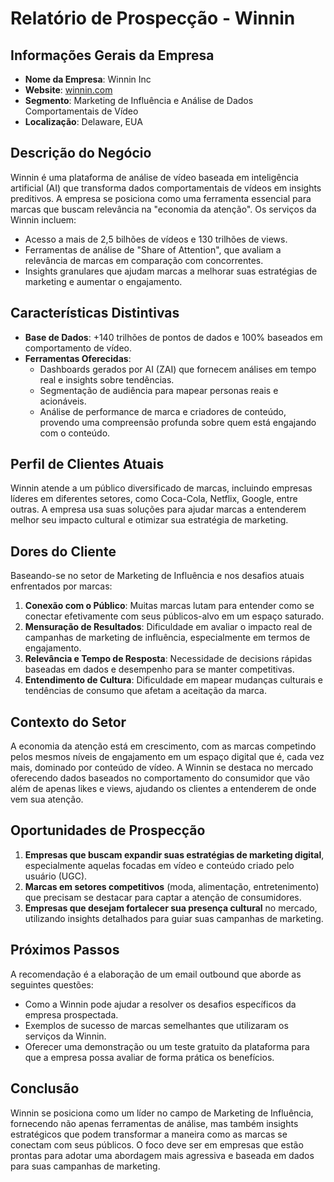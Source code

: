 # Relatório de Prospecção - Winnin

## Informações Gerais da Empresa
- **Nome da Empresa**: Winnin Inc
- **Website**: [winnin.com](https://winnin.com/)
- **Segmento**: Marketing de Influência e Análise de Dados Comportamentais de Vídeo
- **Localização**: Delaware, EUA

## Descrição do Negócio
Winnin é uma plataforma de análise de vídeo baseada em inteligência artificial (AI) que transforma dados comportamentais de vídeos em insights preditivos. A empresa se posiciona como uma ferramenta essencial para marcas que buscam relevância na "economia da atenção". Os serviços da Winnin incluem:
- Acesso a mais de 2,5 bilhões de vídeos e 130 trilhões de views.
- Ferramentas de análise de "Share of Attention", que avaliam a relevância de marcas em comparação com concorrentes.
- Insights granulares que ajudam marcas a melhorar suas estratégias de marketing e aumentar o engajamento.

## Características Distintivas
- **Base de Dados**: +140 trilhões de pontos de dados e 100% baseados em comportamento de vídeo.
- **Ferramentas Oferecidas**:
  - Dashboards gerados por AI (ZAI) que fornecem análises em tempo real e insights sobre tendências.
  - Segmentação de audiência para mapear personas reais e acionáveis.
  - Análise de performance de marca e criadores de conteúdo, provendo uma compreensão profunda sobre quem está engajando com o conteúdo.

## Perfil de Clientes Atuais
Winnin atende a um público diversificado de marcas, incluindo empresas líderes em diferentes setores, como Coca-Cola, Netflix, Google, entre outras. A empresa usa suas soluções para ajudar marcas a entenderem melhor seu impacto cultural e otimizar sua estratégia de marketing.

## Dores do Cliente
Baseando-se no setor de Marketing de Influência e nos desafios atuais enfrentados por marcas:
1. **Conexão com o Público**: Muitas marcas lutam para entender como se conectar efetivamente com seus públicos-alvo em um espaço saturado.
2. **Mensuração de Resultados**: Dificuldade em avaliar o impacto real de campanhas de marketing de influência, especialmente em termos de engajamento.
3. **Relevância e Tempo de Resposta**: Necessidade de decisions rápidas baseadas em dados e desempenho para se manter competitivas.
4. **Entendimento de Cultura**: Dificuldade em mapear mudanças culturais e tendências de consumo que afetam a aceitação da marca.

## Contexto do Setor
A economia da atenção está em crescimento, com as marcas competindo pelos mesmos níveis de engajamento em um espaço digital que é, cada vez mais, dominado por conteúdo de vídeo. A Winnin se destaca no mercado oferecendo dados baseados no comportamento do consumidor que vão além de apenas likes e views, ajudando os clientes a entenderem de onde vem sua atenção.

## Oportunidades de Prospecção
1. **Empresas que buscam expandir suas estratégias de marketing digital**, especialmente aquelas focadas em vídeo e conteúdo criado pelo usuário (UGC).
2. **Marcas em setores competitivos** (moda, alimentação, entretenimento) que precisam se destacar para captar a atenção de consumidores.
3. **Empresas que desejam fortalecer sua presença cultural** no mercado, utilizando insights detalhados para guiar suas campanhas de marketing.

## Próximos Passos
A recomendação é a elaboração de um email outbound que aborde as seguintes questões:
- Como a Winnin pode ajudar a resolver os desafios específicos da empresa prospectada.
- Exemplos de sucesso de marcas semelhantes que utilizaram os serviços da Winnin.
- Oferecer uma demonstração ou um teste gratuito da plataforma para que a empresa possa avaliar de forma prática os benefícios.

## Conclusão
Winnin se posiciona como um líder no campo de Marketing de Influência, fornecendo não apenas ferramentas de análise, mas também insights estratégicos que podem transformar a maneira como as marcas se conectam com seus públicos. O foco deve ser em empresas que estão prontas para adotar uma abordagem mais agressiva e baseada em dados para suas campanhas de marketing.